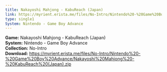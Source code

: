 ```yaml
---
title: Nakayoshi Mahjong - KabuReach (Japan)
link: https://myrient.erista.me/files/No-Intro/Nintendo%20-%20Game%20Boy%20Advance/Nakayoshi%20Mahjong%20-%20KabuReach%20(Japan).zip
type: single1
System: Nintendo - Game Boy Advance
---
```

<b>Game:</b> Nakayoshi Mahjong - KabuReach (Japan)<br>
<b>System:</b> Nintendo - Game Boy Advance<br>
<b>Collection:</b> No-Intro<br>
<b>Download:</b> https://myrient.erista.me/files/No-Intro/Nintendo%20-%20Game%20Boy%20Advance/Nakayoshi%20Mahjong%20-%20KabuReach%20(Japan).zip
